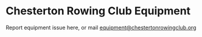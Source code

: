 # Chesterton Rowing Club Equipment
Report equipment issue here, or mail equipment@chestertonrowingclub.org
